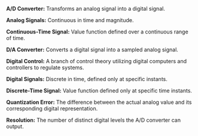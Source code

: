 **A/D Converter:** Transforms an analog signal into a digital signal.

**Analog Signals:** Continuous in time and magnitude.

**Continuous-Time Signal:** Value function defined over a continuous range of time.

**D/A Converter:** Converts a digital signal into a sampled analog signal.

**Digital Control:** A branch of control theory utilizing digital computers and controllers to regulate systems.

**Digital Signals:** Discrete in time, defined only at specific instants.

**Discrete-Time Signal:** Value function defined only at specific time instants.

**Quantization Error:** The difference between the actual analog value and its corresponding digital representation.

**Resolution:** The number of distinct digital levels the A/D converter can output.
